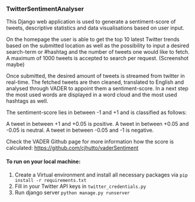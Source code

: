 ### TwitterSentimentAnalyser
This Django web application is used to generate a sentiment-score of tweets, descriptive statistics and data visualisations based on user input.

On the homepage the user is able to get the top 10 latest Twitter trends based on the submitted location as well as the possibility to input a desired search-term or #hashtag and the number of tweets one would like to fetch.
A maximum of 1000 tweets is accepted to search per request. (Screenshot maybe)

Once submitted, the desired amount of tweets is streamed from twitter in real-time. The fetched tweets are then cleaned, translated to English and analysed through VADER to appoint them a sentiment-score.
In a next step the most used words are displayed in a word cloud and the most used hashtags as well.

The sentiment-score lies in between -1 and +1 and is classified as follows:

A tweet in between +1 and +0.05 is positive.
A tweet in between +0.05 and -0.05 is neutral.
A tweet in between -0.05 and -1 is negative.

Check the VADER Github page for more information how the score is calculated:
https://github.com/cjhutto/vaderSentiment


#### To run on your local machine:

1. Create a Virtual environment and install all necessary packages via  `pip install -r requirements.txt`
2. Fill in your Twitter API keys in `twitter_credentials.py`
3. Run django server `python manage.py runserver`